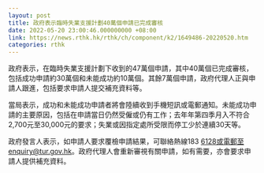 ```yaml
---
layout: post
title: 政府表示臨時失業支援計劃40萬個申請已完成審核
date: 2022-05-20 23:00:46.000000000 +08:00
link: https://news.rthk.hk/rthk/ch/component/k2/1649486-20220520.htm
categories: rthk
---
```


政府表示，在臨時失業支援計劃下收到的47萬個申請，其中40萬個已完成審核，包括成功申請約30萬個和未能成功約10萬個。其餘7萬個申請，政府代理人正與申請人跟進，包括要求申請人提交補充資料等。

當局表示，成功和未能成功申請者將會陸續收到手機短訊或電郵通知。未能成功申請的主要原因，包括在申請當日仍然受僱或仍有工作；去年年第四季月入不符合2,700元至30,000元的要求；失業或因指定處所受限而停工少於連續30天等。

政府發言人表示，如申請人要求覆檢申請結果，可聯絡熱線183 6128或電郵至enquiry@tur.gov.hk。政府代理人會重新審視有關申請，如有需要，亦會要求申請人提供補充資料。
